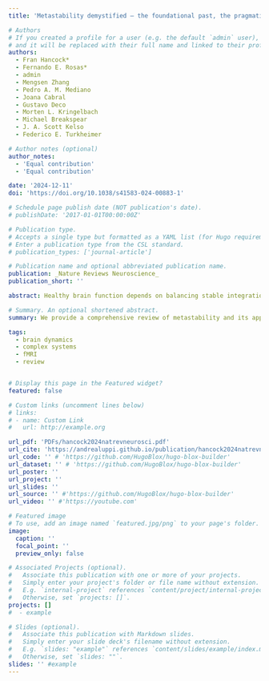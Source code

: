 ```yaml
---
title: 'Metastability demystified — the foundational past, the pragmatic present and the promising future'

# Authors
# If you created a profile for a user (e.g. the default `admin` user), write the username (folder name) here
# and it will be replaced with their full name and linked to their profile.
authors:
  - Fran Hancock*
  - Fernando E. Rosas*
  - admin
  - Mengsen Zhang
  - Pedro A. M. Mediano
  - Joana Cabral
  - Gustavo Deco
  - Morten L. Kringelbach
  - Michael Breakspear
  - J. A. Scott Kelso
  - Federico E. Turkheimer

# Author notes (optional)
author_notes:
  - 'Equal contribution'
  - 'Equal contribution'

date: '2024-12-11'
doi: 'https://doi.org/10.1038/s41583-024-00883-1'

# Schedule page publish date (NOT publication's date).
# publishDate: '2017-01-01T00:00:00Z'

# Publication type.
# Accepts a single type but formatted as a YAML list (for Hugo requirements).
# Enter a publication type from the CSL standard.
# publication_types: ['journal-article']

# Publication name and optional abbreviated publication name.
publication: _Nature Reviews Neuroscience_
publication_short: ''

abstract: Healthy brain function depends on balancing stable integration between brain areas for effective coordinated functioning, with coexisting segregation that allows subsystems to express their functional specialization. Metastability, a concept from the dynamical systems literature, has been proposed as a key signature that characterizes this balance. Building on this principle, the neuroscience literature has leveraged the phenomenon of metastability to investigate various aspects of brain function in health and disease. However, this body of work often uses the notion of metastability heuristically, and sometimes inaccurately, making it difficult to navigate the vast literature, interpret findings and foster further development of theoretical and experimental methodologies. Here, we provide a comprehensive review of metastability and its applications in neuroscience, covering its scientific and historical foundations and the practical measures used to assess it in empirical data. We also provide a critical analysis of recent theoretical developments, clarifying common misconceptions and paving the road for future developments.

# Summary. An optional shortened abstract.
summary: We provide a comprehensive review of metastability and its applications in neuroscience.

tags:
  - brain dynamics
  - complex systems
  - fMRI
  - review


# Display this page in the Featured widget?
featured: false

# Custom links (uncomment lines below)
# links:
# - name: Custom Link
#   url: http://example.org

url_pdf: 'PDFs/hancock2024natrevneurosci.pdf'
url_cite: 'https://andrealuppi.github.io/publication/hancock2024natrevneurosci/cite.bib'
url_code: '' # 'https://github.com/HugoBlox/hugo-blox-builder'
url_dataset: '' # 'https://github.com/HugoBlox/hugo-blox-builder'
url_poster: ''
url_project: ''
url_slides: ''
url_source: '' #'https://github.com/HugoBlox/hugo-blox-builder'
url_video: '' #'https://youtube.com'

# Featured image
# To use, add an image named `featured.jpg/png` to your page's folder.
image:
  caption: ''
  focal_point: ''
  preview_only: false

# Associated Projects (optional).
#   Associate this publication with one or more of your projects.
#   Simply enter your project's folder or file name without extension.
#   E.g. `internal-project` references `content/project/internal-project/index.md`.
#   Otherwise, set `projects: []`.
projects: []
#  - example

# Slides (optional).
#   Associate this publication with Markdown slides.
#   Simply enter your slide deck's filename without extension.
#   E.g. `slides: "example"` references `content/slides/example/index.md`.
#   Otherwise, set `slides: ""`.
slides: '' #example
---
```


<!-- {{% callout note %}}
Click the _Cite_ button above to demo the feature to enable visitors to import publication metadata into their reference management software.
{{% /callout %}}

{{% callout note %}}
Create your slides in Markdown - click the _Slides_ button to check out the example.
{{% /callout %}}

Add the publication's **full text** or **supplementary notes** here. You can use rich formatting such as including [code, math, and images](https://docs.hugoblox.com/content/writing-markdown-latex/). -->
